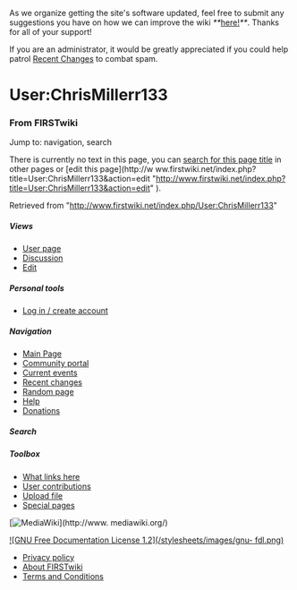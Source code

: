 As we organize getting the site's software updated, feel free to submit any
suggestions you have on how we can improve the wiki
_**_[here!](/index.php/User:Hallry/Suggestions "User:Hallry/Suggestions"
)_**_. Thanks for all of your support!

If you are an administrator, it would be greatly appreciated if you could help
patrol [Recent Changes](/index.php/Special:Recentchanges
"Special:Recentchanges" ) to combat spam.

# User:ChrisMillerr133

### From FIRSTwiki

Jump to: navigation, search

There is currently no text in this page, you can [search for this page
title](/index.php/Special:Search/ChrisMillerr133
"Special:Search/ChrisMillerr133" ) in other pages or [edit this page](http://w
ww.firstwiki.net/index.php?title=User:ChrisMillerr133&action=edit
"http://www.firstwiki.net/index.php?title=User:ChrisMillerr133&action=edit" ).

Retrieved from "<http://www.firstwiki.net/index.php/User:ChrisMillerr133>"

##### Views

  * [User page](/index.php?title=User:ChrisMillerr133&action=edit)
  * [Discussion](/index.php?title=User_talk:ChrisMillerr133&action=edit)
  * [Edit](/index.php?title=User:ChrisMillerr133&action=edit)

##### Personal tools

  * [Log in / create account](/index.php?title=Special:Userlogin&returnto=User:ChrisMillerr133)

[](/index.php/Main_Page "Main Page" )

##### Navigation

  * [Main Page](/index.php/Main_Page)
  * [Community portal](/index.php/FIRSTwiki:Community_portal)
  * [Current events](/index.php/Current_events)
  * [Recent changes](/index.php/Special:Recentchanges)
  * [Random page](/index.php/Special:Random)
  * [Help](/index.php/FIRSTwiki:Help)
  * [Donations](/index.php/FIRSTwiki:Site_support)

##### Search



##### Toolbox

  * [What links here](/index.php/Special:Whatlinkshere/User:ChrisMillerr133)
  * [User contributions](/index.php/Special:Contributions/ChrisMillerr133)
  * [Upload file](/index.php/Special:Upload)
  * [Special pages](/index.php/Special:Specialpages)

[![MediaWiki](/skins/common/images/poweredby_mediawiki_88x31.png)](http://www.
mediawiki.org/)

[![GNU Free Documentation License 1.2](/stylesheets/images/gnu-
fdl.png)](http://www.gnu.org/copyleft/fdl.html)

  * [Privacy policy](/index.php/FIRSTwiki:Privacy_policy "FIRSTwiki:Privacy policy" )
  * [About FIRSTwiki](/index.php/FIRSTwiki:About "FIRSTwiki:About" )
  * [Terms and Conditions](/index.php/FIRSTwiki:Terms_and_conditions "FIRSTwiki:Terms and conditions" )

